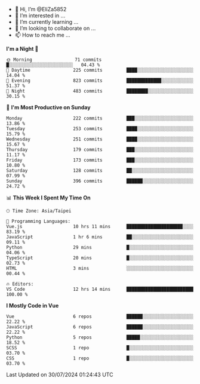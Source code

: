 - 👋 Hi, I’m @EliZa5852
- 👀 I’m interested in ...
- 🌱 I’m currently learning ...
- 💞️ I’m looking to collaborate on ...
- 📫 How to reach me ...

<!--START_SECTION:waka-->
**I'm a Night 🦉** 

```text
🌞 Morning                71 commits          █░░░░░░░░░░░░░░░░░░░░░░░░   04.43 % 
🌆 Daytime                225 commits         ████░░░░░░░░░░░░░░░░░░░░░   14.04 % 
🌃 Evening                823 commits         █████████████░░░░░░░░░░░░   51.37 % 
🌙 Night                  483 commits         ████████░░░░░░░░░░░░░░░░░   30.15 % 
```
📅 **I'm Most Productive on Sunday** 

```text
Monday                   222 commits         ███░░░░░░░░░░░░░░░░░░░░░░   13.86 % 
Tuesday                  253 commits         ████░░░░░░░░░░░░░░░░░░░░░   15.79 % 
Wednesday                251 commits         ████░░░░░░░░░░░░░░░░░░░░░   15.67 % 
Thursday                 179 commits         ███░░░░░░░░░░░░░░░░░░░░░░   11.17 % 
Friday                   173 commits         ███░░░░░░░░░░░░░░░░░░░░░░   10.80 % 
Saturday                 128 commits         ██░░░░░░░░░░░░░░░░░░░░░░░   07.99 % 
Sunday                   396 commits         ██████░░░░░░░░░░░░░░░░░░░   24.72 % 
```


📊 **This Week I Spent My Time On** 

```text
🕑︎ Time Zone: Asia/Taipei

💬 Programming Languages: 
Vue.js                   10 hrs 11 mins      █████████████████████░░░░   83.19 % 
JavaScript               1 hr 6 mins         ██░░░░░░░░░░░░░░░░░░░░░░░   09.11 % 
Python                   29 mins             █░░░░░░░░░░░░░░░░░░░░░░░░   04.06 % 
TypeScript               20 mins             █░░░░░░░░░░░░░░░░░░░░░░░░   02.73 % 
HTML                     3 mins              ░░░░░░░░░░░░░░░░░░░░░░░░░   00.44 % 

🔥 Editors: 
VS Code                  12 hrs 14 mins      █████████████████████████   100.00 % 
```

**I Mostly Code in Vue** 

```text
Vue                      6 repos             ██████░░░░░░░░░░░░░░░░░░░   22.22 % 
JavaScript               6 repos             ██████░░░░░░░░░░░░░░░░░░░   22.22 % 
Python                   5 repos             █████░░░░░░░░░░░░░░░░░░░░   18.52 % 
SCSS                     1 repo              █░░░░░░░░░░░░░░░░░░░░░░░░   03.70 % 
CSS                      1 repo              █░░░░░░░░░░░░░░░░░░░░░░░░   03.70 % 
```




 Last Updated on 30/07/2024 01:24:43 UTC
<!--END_SECTION:waka-->
